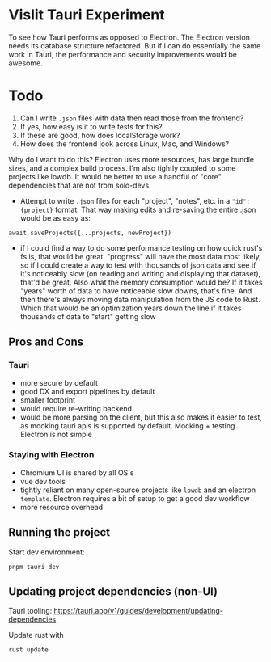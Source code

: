 # Vislit Tauri Experiment

To see how Tauri performs as opposed to Electron. The Electron version needs its database structure refactored. But if I can do essentially the same work in Tauri, the performance and security improvements would be awesome.

# Todo

1. Can I write `.json` files with data then read those from the frontend?
2. If yes, how easy is it to write tests for this?
3. If these are good, how does localStorage work?
4. How does the frontend look across Linux, Mac, and Windows?

Why do I want to do this? Electron uses more resources, has large bundle sizes, and a complex build process. I'm also tightly coupled to some projects like lowdb. It would be better to use a handful of "core" dependencies that are not from solo-devs.

- Attempt to write `.json` files for each "project", "notes", etc. in a `"id": {project}` format. That way making edits and re-saving the entire .json would be as easy as:

```
await saveProjects({...projects, newProject})
```

- if I could find a way to do some performance testing on how quick rust's fs is, that would be great. "progress" will have the most data most likely, so if I could create a way to test with thousands of json data and see if it's noticeably slow (on reading and writing and displaying that dataset), that'd be great. Also what the memory consumption would be? If it takes "years" worth of data to have noticeable slow downs, that's fine. And then there's always moving data manipulation from the JS code to Rust. Which that would be an optimization years down the line if it takes thousands of data to "start" getting slow

## Pros and Cons

### Tauri

- more secure by default
- good DX and export pipelines by default
- smaller footprint
- would require re-writing backend
- would be more parsing on the client, but this also makes it easier to test, as mocking tauri apis is supported by default. Mocking + testing Electron is not simple

### Staying with Electron

- Chromium UI is shared by all OS's
- vue dev tools
- tightly reliant on many open-source projects like `lowdb` and an electron `template`. Electron requires a bit of setup to get a good dev workflow
- more resource overhead

## Running the project

Start dev environment:

```
pnpm tauri dev
```

## Updating project dependencies (non-UI)

Tauri tooling:
https://tauri.app/v1/guides/development/updating-dependencies

Update rust with

```
rust update
```
